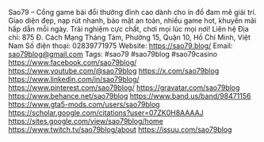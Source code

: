 Sao79 – Cổng game bài đổi thưởng đỉnh cao dành cho ín đồ đam mê giải trí. Giao diện đẹp, nạp rút nhanh, bảo mật an toàn, nhiều game hot, khuyến mãi hấp dẫn mỗi ngày. Trải nghiệm cực chất, chơi mọi lúc mọi nơi!
Liên hệ
Địa chỉ: 875 Đ. Cách Mạng Tháng Tám, Phường 15, Quận 10, Hồ Chí Minh, Việt Nam
Số điện thoại: 02839771975
Website: https://sao79.blog/
Email: sao79blog@gmail.com
Tags: #sao79 #sao79blog #sao79casino
https://www.facebook.com/sao79blog/
https://www.youtube.com/@sao79blog
https://x.com/sao79blog
https://www.linkedin.com/in/sao79blog/
https://www.pinterest.com/sao79blog/
https://gravatar.com/sao79blog
https://www.behance.net/sao79blog
https://www.band.us/band/98471156
https://www.gta5-mods.com/users/sao79blog
https://scholar.google.com/citations?user=07ZK0H8AAAAJ
https://sites.google.com/view/sao79blog/home
https://www.twitch.tv/sao79blog/about
https://issuu.com/sao79blog
